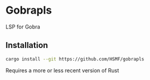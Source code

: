 # Gobrapls

LSP for Gobra

## Installation
```sh
cargo install --git https://github.com/HSMF/gobrapls
```

Requires a more or less recent version of Rust



